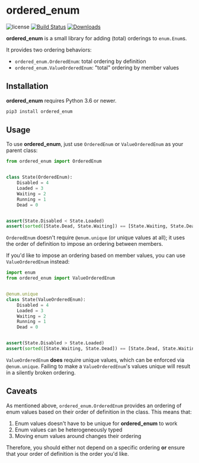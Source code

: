 ordered_enum
============

![license](https://raster.shields.io/badge/license-MIT%20with%20restrictions-green.png)
[![Build Status](https://img.shields.io/github/workflow/status/woodruffw/ordered_enum/CI/master)](https://github.com/woodruffw/ordered_enum/actions?query=workflow%3ACI)
[![Downloads](https://pepy.tech/badge/ordered-enum)](https://pepy.tech/project/ordered-enum)

**ordered_enum** is a small library for adding (total) orderings to `enum.Enum`s.

It provides two ordering behaviors:

* `ordered_enum.OrderedEnum`: total ordering by definition
* `ordered_enum.ValueOrderedEnum`: "total" ordering by member values

## Installation

**ordered_enum** requires Python 3.6 or newer.

```bash
pip3 install ordered_enum
```

## Usage

To use **ordered_enum**, just use `OrderedEnum` or `ValueOrderedEnum` as your parent class:

```python
from ordered_enum import OrderedEnum


class State(OrderedEnum):
    Disabled = 4
    Loaded = 3
    Waiting = 2
    Running = 1
    Dead = 0


assert(State.Disabled < State.Loaded)
assert(sorted([State.Dead, State.Waiting]) == [State.Waiting, State.Dead])
```

`OrderedEnum` doesn't require `@enum.unique` (or unique values at all); it uses the order of
definition to impose an ordering between members.

If you'd like to impose an ordering based on member values, you can use `ValueOrderedEnum` instead:

```python
import enum
from ordered_enum import ValueOrderedEnum


@enum.unique
class State(ValueOrderedEnum):
    Disabled = 4
    Loaded = 3
    Waiting = 2
    Running = 1
    Dead = 0


assert(State.Disabled > State.Loaded)
assert(sorted([State.Waiting, State.Dead]) == [State.Dead, State.Waiting])
```

`ValueOrderedEnum` **does** require unique values, which can be enforced via `@enum.unique`.
Failing to make a `ValueOrderedEnum`'s values unique will result in a silently broken ordering.

## Caveats

As mentioned above, `ordered_enum.OrderedEnum` provides an ordering of enum values based on their order
of definition in the class. This means that:

1. Enum values doesn't have to be unique for **ordered_enum** to work
2. Enum values can be heterogeneously typed
2. Moving enum values around changes their ordering

Therefore, you should either not depend on a specific ordering **or** ensure that your
order of definition is the order you'd like.
